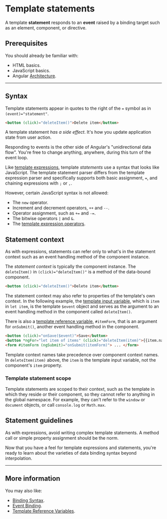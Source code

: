 
# Template statements

A template **statement** responds to an **event** raised by a binding target
such as an element, component, or directive.

## Prerequisites

You should already be familiar with:

* HTML basics.
* JavaScript basics.
* Angular [Architecture](guide/architecture).

<hr/>

## Syntax

Template statements 
appear in quotes to the right of the `=`&nbsp;symbol as in `(event)="statement"`.

```html
<button (click)="deleteItem()">Delete item</button>
```
<!-- <code-example path="template-syntax/src/app/app.component.html" region="context-component-statement" title="src/app/app.component.html" linenums="false">
</code-example> -->

A template statement *has a side effect*.
It's how you update application state from user action.

Responding to events is the other side of Angular's "unidirectional data flow".
You're free to change anything, anywhere, during this turn of the event loop.

Like [template expressions](guide/interpolation#template-expressions), template *statements* use a syntax that looks like JavaScript.
The template statement parser differs from the template expression parser and
specifically supports both basic assignment, `=`, and chaining expressions
with <code>;</code> or <code>,</code>.

However, certain JavaScript syntax is not allowed:

* The <code>new</code> operator.
* Increment and decrement operators, `++` and `--`.
* Operator assignment, such as `+=` and `-=`.
* The bitwise operators `|` and `&`.
* The [template expression operators](guide/template-syntax#expression-operators).

## Statement context

As with expressions, statements can refer only to what's in the statement context
such as an event handling method of the component instance.

The *statement context* is typically the component instance.
The `deleteItem()` in `(click)="deleteItem()"` is a method of the data-bound component.

```html
<button (click)="deleteItem()">Delete item</button>
```
<!-- 
<code-example path="template-syntax/src/app/app.component.html" region="context-component-statement" title="src/app/app.component.html" linenums="false">
</code-example> -->


The statement context may also refer to properties of the template's own context.
In the following example,
the [template input variable](guide/template-syntax#template-input-variable), 
which is `item` in `let item`, is the template `$event` object and serves as 
the argument to an event handling method in the component called `deleteItem()`.

There is also a [template reference variable](guide/template-syntax#ref-vars), `#itemForm`, that is an argument for `onSubmit()`, another event handling method in the component.

```html
<button (click)="onSave($event)">Save</button>
<button *ngFor="let item of items" (click)="deleteItem(item)">{{item.name}}</button>
<form #itemForm (ngSubmit)="onSubmit(itemForm)"> ... </form>

```
<!-- 
<code-example path="template-syntax/src/app/app.component.html" region="context-var-statement" title="src/app/app.component.html" linenums="false">
</code-example> -->

Template context names take precedence over component context names.
In `deleteItem(item)` above, the `item` is the template input variable,
not the component's `item` property.

### Template statement scope

Template statements are scoped to their context, such as the template in 
which they reside or their component, so they cannot refer to anything in the global namespace. For example, they
can't refer to the `window` or `document` objects, or call `console.log` or `Math.max`.

## Statement guidelines

As with expressions, avoid writing complex template statements.
A method call or simple property assignment should be the norm.

Now that you have a feel for template expressions and statements,
you're ready to learn about the varieties of data binding syntax beyond interpolation.


<hr />

## More information

You may also like:

* [Binding Syntax](guide/binding-syntax).
* [Event Binding](guide/event-binding).
* [Template Reference Variables](guide/template-ref-variables).


